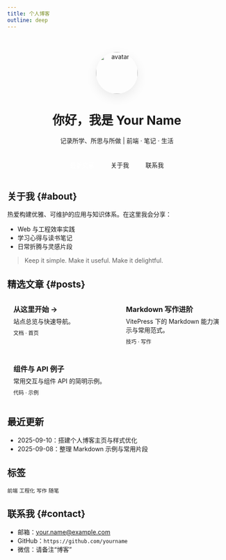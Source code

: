 ```yaml
---
title: 个人博客
outline: deep
---
```


<div class="blog-hero">
  <img class="avatar" src="https://avatars.githubusercontent.com/u/9919?s=200&v=4" alt="avatar" />
  <h1>你好，我是 <span class="name">Your Name</span></h1>
  <p class="subtitle">记录所学、所思与所做 | 前端 · 笔记 · 生活</p>
  <div class="cta">
    <a class="btn primary" href="#posts">最新文章</a>
    <a class="btn" href="#about">关于我</a>
    <a class="btn" href="#contact">联系我</a>
  </div>
</div>

## 关于我 {#about}

热爱构建优雅、可维护的应用与知识体系。在这里我会分享：

- Web 与工程效率实践
- 学习心得与读书笔记
- 日常折腾与灵感片段

> Keep it simple. Make it useful. Make it delightful.

## 精选文章 {#posts}

<div class="card-grid">
  <a class="card" href="/">
    <h3>从这里开始 →</h3>
    <p>站点总览与快速导航。</p>
    <span class="meta">文档 · 首页</span>
  </a>
  <a class="card" href="/markdown-examples.html">
    <h3>Markdown 写作进阶</h3>
    <p>VitePress 下的 Markdown 能力演示与常用范式。</p>
    <span class="meta">技巧 · 写作</span>
  </a>
  <a class="card" href="/api-examples.html">
    <h3>组件与 API 例子</h3>
    <p>常用交互与组件 API 的简明示例。</p>
    <span class="meta">代码 · 示例</span>
  </a>
</div>

## 最近更新

- 2025-09-10：搭建个人博客主页与样式优化
- 2025-09-08：整理 Markdown 示例与常用片段

## 标签

`前端` `工程化` `写作` `随笔`

## 联系我 {#contact}

- 邮箱：your.name@example.com
- GitHub：`https://github.com/yourname`
- 微信：请备注“博客”

<style>
.blog-hero {
  text-align: center;
  padding: 28px 0 8px;
}
.blog-hero .avatar {
  width: 88px;
  height: 88px;
  border-radius: 50%;
  box-shadow: 0 8px 24px rgba(0,0,0,0.08);
}
.blog-hero .name { color: var(--vp-c-brand-1); }
.blog-hero .subtitle {
  color: var(--vp-c-text-2);
  margin-top: 6px;
}
.cta { margin-top: 14px; display: inline-flex; gap: 10px; }
.btn {
  display: inline-block;
  padding: 8px 14px;
  border-radius: 10px;
  border: 1px solid var(--vp-c-divider);
  color: var(--vp-c-text-1);
  text-decoration: none;
  transition: all .2s ease;
}
.btn:hover { transform: translateY(-1px); box-shadow: 0 6px 16px rgba(0,0,0,0.06); }
.btn.primary { background: var(--vp-c-brand-1); color: white; border-color: var(--vp-c-brand-1); }

.card-grid {
  margin: 8px 0 2px;
  display: grid;
  grid-template-columns: repeat(auto-fit, minmax(240px, 1fr));
  gap: 14px;
}
.card {
  display: block;
  padding: 14px;
  border-radius: 12px;
  border: 1px solid var(--vp-c-divider);
  background: var(--vp-c-bg);
  text-decoration: none;
  color: inherit;
  transition: box-shadow .2s ease, transform .2s ease;
}
.card:hover { transform: translateY(-2px); box-shadow: 0 10px 24px rgba(0,0,0,0.08); }
.card h3 { margin: 0 0 6px; }
.card p { margin: 0 0 8px; color: var(--vp-c-text-2); }
.card .meta { font-size: 12px; color: var(--vp-c-text-3); }

@media (min-width: 768px) {
  .blog-hero { padding-top: 36px; }
  .blog-hero .avatar { width: 96px; height: 96px; }
}
</style>


